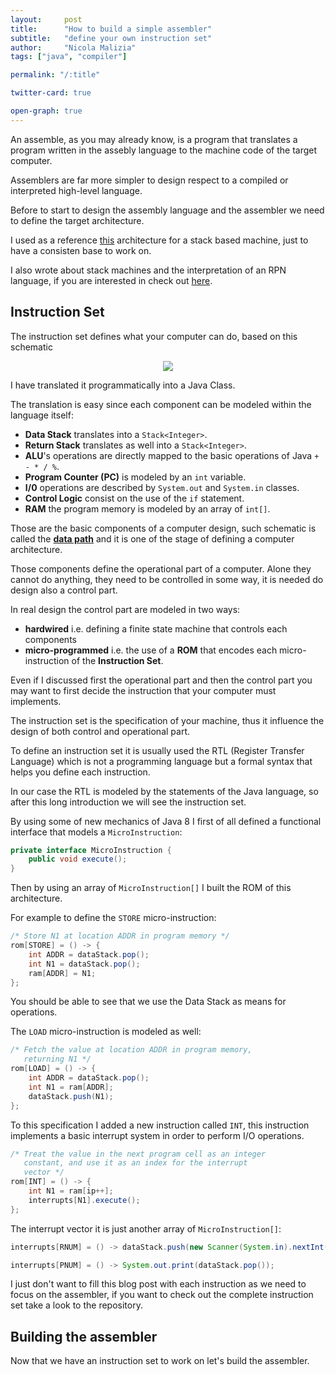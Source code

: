 ```yaml
---
layout:     post
title:      "How to build a simple assembler"
subtitle:   "define your own instruction set"
author:     "Nicola Malizia"
tags: ["java", "compiler"]

permalink: "/:title"

twitter-card: true

open-graph: true
---
```


An assemble, as you may already know, is a program that translates a program written in the assebly language to the machine code of the target computer. 

Assemblers are far more simpler to design respect to a compiled or interpreted high-level language. 

Before to start to design the assembly language and the assembler we need to define the target architecture. 

I used as a reference [this](http://users.ece.cmu.edu/~koopman/stack_computers/sec3_2.html) architecture for a stack based machine, just to have a consisten base to work on. 

I also wrote about stack machines and the interpretation of an RPN language, if you are interested in check out [here](https://unnikked.ga/how-to-build-simple-stack-virtual-machine). 

<h2>Instruction Set</h2>

The instruction set defines what your computer can do, based on this schematic

<p align="center"><img class="img-responsive" src="http://users.ece.cmu.edu/~koopman/stack_computers/fig3_1.gif"></p>

I have translated it programmatically into a Java Class. 

The translation is easy since each component can be modeled within the language itself:

 - **Data Stack** translates into a `Stack<Integer>`.
 - **Return Stack** translates as well into a `Stack<Integer>`.
 - **ALU**'s operations are directly mapped to the basic operations of Java `+ - * / %`. 
 - **Program Counter (PC)** is modeled by an `int` variable.
 - **I/0** operations are described by `System.out` and `System.in` classes.
 - **Control Logic** consist on the use of the `if` statement. 
 - **RAM** the program memory is modeled by an array of `int[]`.

Those are the basic components of a computer design, such schematic is called the **[data path](http://en.wikipedia.org/wiki/Datapath)** and it is one of the stage of defining a computer architecture. 

Those components define the operational part of a computer. Alone they cannot do anything, they need to be controlled in some way, it is needed do design also a control part. 

In real design the control part are modeled in two ways:

- **hardwired** i.e. defining a finite state machine that controls each components
- **micro-programmed** i.e. the use of a **ROM** that encodes each micro-instruction of the **Instruction Set**. 

Even if I discussed first the operational part and then the control part you may want to first decide the instruction that your computer must implements. 

The instruction set is the specification of your machine, thus it influence the design of both control and operational part.

To define an instruction set it is usually used the RTL (Register Transfer Language) which is not a programming language but a formal syntax that helps you define each instruction. 

In our case the RTL is modeled by the statements of the Java language, so after this long introduction we will see the instruction set. 

By using some of new mechanics of Java 8 I first of all defined a functional interface that models a `MicroInstruction`:

```java
private interface MicroInstruction {
	public void execute();
}
```

Then by using an array of `MicroInstruction[]` I built the ROM of this architecture. 

For example to define the `STORE` micro-instruction: 
```java
/* Store N1 at location ADDR in program memory */
rom[STORE] = () -> {
	int ADDR = dataStack.pop();
	int N1 = dataStack.pop();
	ram[ADDR] = N1;
};
```
You should be able to see that we use the Data Stack as means for operations. 

The `LOAD` micro-instruction is modeled as well: 

```java
/* Fetch the value at location ADDR in program memory,
   returning N1 */
rom[LOAD] = () -> {
	int ADDR = dataStack.pop();
	int N1 = ram[ADDR];
	dataStack.push(N1);
};
```

To this specification I added a new instruction called `INT`, this instruction implements a basic interrupt system in order to perform I/O operations. 

```java
/* Treat the value in the next program cell as an integer
   constant, and use it as an index for the interrupt
   vector */
rom[INT] = () -> {
	int N1 = ram[ip++];
	interrupts[N1].execute();
};
```

The interrupt vector it is just another array of `MicroInstruction[]`:

```java
interrupts[RNUM] = () -> dataStack.push(new Scanner(System.in).nextInt());

interrupts[PNUM] = () -> System.out.print(dataStack.pop());
```
I just don't want to fill this blog post with each instruction as we need to focus on the assembler, if you want to check out the complete instruction set take a look to the repository.

<h2>Building the assembler</h2>

Now that we have an instruction set to work on let's build the assembler. 